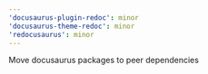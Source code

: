 ```yaml
---
'docusaurus-plugin-redoc': minor
'docusaurus-theme-redoc': minor
'redocusaurus': minor
---
```


Move docusaurus packages to peer dependencies
